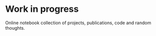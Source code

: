 # Work in progress

Online notebook collection of projects, publications, code and random thoughts.
